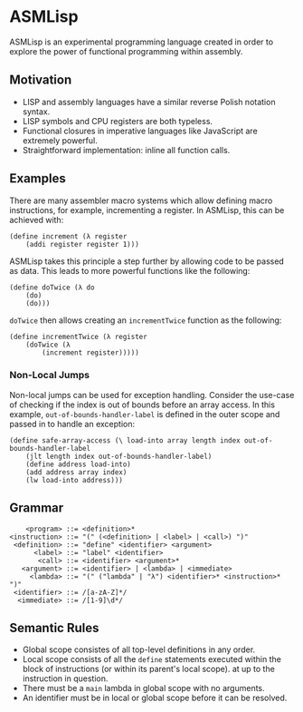 # ASMLisp
ASMLisp is an experimental programming language created in order to explore the power of functional programming within assembly.

## Motivation
- LISP and assembly languages have a similar reverse Polish notation syntax.
- LISP symbols and CPU registers are both typeless.
- Functional closures in imperative languages like JavaScript are extremely powerful.
- Straightforward implementation: inline all function calls.


## Examples
There are many assembler macro systems which allow defining macro instructions, for example, incrementing a register. In ASMLisp, this can be achieved with:
```
(define increment (λ register
    (addi register register 1)))
```

ASMLisp takes this principle a step further by allowing code to be passed as data. This leads to more powerful functions like the following:
```
(define doTwice (λ do
    (do)
    (do)))
```

`doTwice` then allows creating an `incrementTwice` function as the following:
```
(define incrementTwice (λ register
    (doTwice (λ
        (increment register)))))
```


### Non-Local Jumps
Non-local jumps can be used for exception handling. Consider the use-case of checking if the index is out of bounds before an array access. In this example, `out-of-bounds-handler-label` is defined in the outer scope and passed in to handle an exception:
```
(define safe-array-access (\ load-into array length index out-of-bounds-handler-label
    (jlt length index out-of-bounds-handler-label)
    (define address load-into)
    (add address array index)
    (lw load-into address)))
```

## Grammar
```
    <program> ::= <definition>*
<instruction> ::= "(" (<definition> | <label> | <call>) ")"
 <definition> ::= "define" <identifier> <argument>
      <label> ::= "label" <identifier>
       <call> ::= <identifier> <argument>*
   <argument> ::= <identifier> | <lambda> | <immediate>
     <lambda> ::= "(" ("lambda" | "λ") <identifier>* <instruction>* ")"
 <identifier> ::= /[a-zA-Z]*/
  <immediate> ::= /[1-9]\d*/
```

## Semantic Rules
- Global scope consistes of all top-level definitions in any order.
- Local scope consists of all the `define` statements executed within the block of instructions (or within its parent's local scope). at up to the instruction in question.
- There must be a `main` lambda in global scope with no arguments.
- An identifier must be in local or global scope before it can be resolved.

